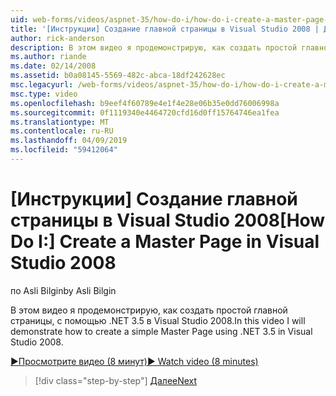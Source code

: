 ```yaml
---
uid: web-forms/videos/aspnet-35/how-do-i/how-do-i-create-a-master-page-in-visual-studio-2008
title: '[Инструкции] Создание главной страницы в Visual Studio 2008 | Документация Майкрософт'
author: rick-anderson
description: В этом видео я продемонстрирую, как создать простой главной страницы, с помощью .NET 3.5 в Visual Studio 2008.
ms.author: riande
ms.date: 02/14/2008
ms.assetid: b0a08145-5569-482c-abca-18df242628ec
msc.legacyurl: /web-forms/videos/aspnet-35/how-do-i/how-do-i-create-a-master-page-in-visual-studio-2008
msc.type: video
ms.openlocfilehash: b9eef4f60789e4e1f4e28e06b35e0dd76006998a
ms.sourcegitcommit: 0f1119340e4464720cfd16d0ff15764746ea1fea
ms.translationtype: MT
ms.contentlocale: ru-RU
ms.lasthandoff: 04/09/2019
ms.locfileid: "59412064"
---
```

# <a name="how-do-i-create-a-master-page-in-visual-studio-2008"></a><span data-ttu-id="a3938-103">[Инструкции] Создание главной страницы в Visual Studio 2008</span><span class="sxs-lookup"><span data-stu-id="a3938-103">[How Do I:] Create a Master Page in Visual Studio 2008</span></span>

<span data-ttu-id="a3938-104">по Asli Bilgin</span><span class="sxs-lookup"><span data-stu-id="a3938-104">by Asli Bilgin</span></span>

<span data-ttu-id="a3938-105">В этом видео я продемонстрирую, как создать простой главной страницы, с помощью .NET 3.5 в Visual Studio 2008.</span><span class="sxs-lookup"><span data-stu-id="a3938-105">In this video I will demonstrate how to create a simple Master Page using .NET 3.5 in Visual Studio 2008.</span></span>

[<span data-ttu-id="a3938-106">&#9654;Просмотрите видео (8 минут)</span><span class="sxs-lookup"><span data-stu-id="a3938-106">&#9654; Watch video (8 minutes)</span></span>](https://channel9.msdn.com/Blogs/ASP-NET-Site-Videos/how-do-i-create-a-master-page-in-visual-studio-2008)

> [!div class="step-by-step"]
> [<span data-ttu-id="a3938-107">Далее</span><span class="sxs-lookup"><span data-stu-id="a3938-107">Next</span></span>](how-do-i-create-nested-master-page-in-visual-studio-2008.md)
